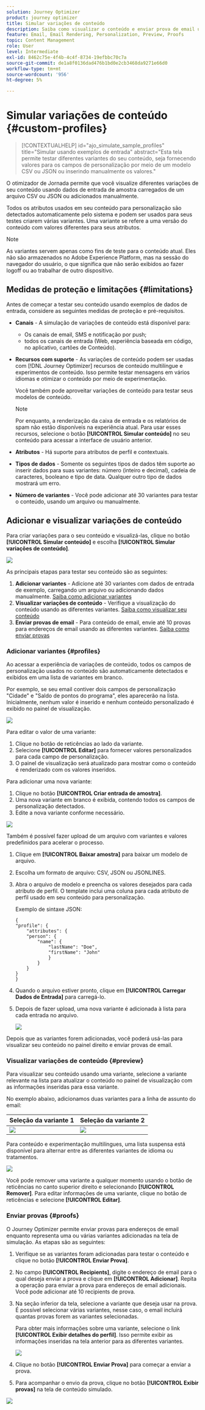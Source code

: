```yaml
---
solution: Journey Optimizer
product: journey optimizer
title: Simular variações de conteúdo
description: Saiba como visualizar o conteúdo e enviar prova de email usando dados de entrada de exemplo de um arquivo CSV ou JSON ou adicionados manualmente.
feature: Email, Email Rendering, Personalization, Preview, Proofs
topic: Content Management
role: User
level: Intermediate
exl-id: 8462c75e-4f4b-4c4f-8734-19efbbc70c7a
source-git-commit: de1a8f0136dad476b1bd0e2cb3468da9271e66d0
workflow-type: tm+mt
source-wordcount: '956'
ht-degree: 5%

---
```


# Simular variações de conteúdo {#custom-profiles}

>[!CONTEXTUALHELP]
>id="ajo_simulate_sample_profiles"
>title="Simular usando exemplos de entrada"
>abstract="Esta tela permite testar diferentes variantes do seu conteúdo, seja fornecendo valores para os campos de personalização por meio de um modelo CSV ou JSON ou inserindo manualmente os valores."

O otimizador de Jornada permite que você visualize diferentes variações de seu conteúdo usando dados de entrada de amostra carregados de um arquivo CSV ou JSON ou adicionados manualmente.

Todos os atributos usados em seu conteúdo para personalização são detectados automaticamente pelo sistema e podem ser usados para seus testes criarem várias variantes. Uma variante se refere a uma versão do conteúdo com valores diferentes para seus atributos.

>[!NOTE]
>
>As variantes servem apenas como fins de teste para o conteúdo atual. Eles não são armazenados no Adobe Experience Platform, mas na sessão do navegador do usuário, o que significa que não serão exibidos ao fazer logoff ou ao trabalhar de outro dispositivo.

## Medidas de proteção e limitações {#limitations}

Antes de começar a testar seu conteúdo usando exemplos de dados de entrada, considere as seguintes medidas de proteção e pré-requisitos.

* **Canais** - A simulação de variações de conteúdo está disponível para:

   * Os canais de email, SMS e notificação por push;
   * todos os canais de entrada (Web, experiência baseada em código, no aplicativo, cartões de Conteúdo).

* **Recursos com suporte** - As variações de conteúdo podem ser usadas com [!DNL Journey Optimizer] recursos de conteúdo multilíngue e experimentos de conteúdo. Isso permite testar mensagens em vários idiomas e otimizar o conteúdo por meio de experimentação.

  Você também pode aproveitar variações de conteúdo para testar seus modelos de conteúdo.

  >[!NOTE]
  >
  >Por enquanto, a renderização da caixa de entrada e os relatórios de spam não estão disponíveis na experiência atual. Para usar esses recursos, selecione o botão **[!UICONTROL Simular conteúdo]** no seu conteúdo para acessar a interface de usuário anterior.

* **Atributos** - Há suporte para atributos de perfil e contextuais.

* **Tipos de dados** - Somente os seguintes tipos de dados têm suporte ao inserir dados para suas variantes: número (inteiro e decimal), cadeia de caracteres, booleano e tipo de data. Qualquer outro tipo de dados mostrará um erro.

* **Número de variantes** - Você pode adicionar até 30 variantes para testar o conteúdo, usando um arquivo ou manualmente.

## Adicionar e visualizar variações de conteúdo

Para criar variações para o seu conteúdo e visualizá-las, clique no botão **[!UICONTROL Simular conteúdo]** e escolha **[!UICONTROL Simular variações de conteúdo]**.

![](assets/simulate-sample.png)

As principais etapas para testar seu conteúdo são as seguintes:

1. **Adicionar variantes** - Adicione até 30 variantes com dados de entrada de exemplo, carregando um arquivo ou adicionando dados manualmente. [Saiba como adicionar variantes](#profiles)
1. **Visualizar variações de conteúdo** - Verifique a visualização do conteúdo usando as diferentes variantes. [Saiba como visualizar seu conteúdo](#preview)
1. **Enviar provas de email** - Para conteúdo de email, envie até 10 provas para endereços de email usando as diferentes variantes. [Saiba como enviar provas](#proofs)

### Adicionar variantes {#profiles}

Ao acessar a experiência de variações de conteúdo, todos os campos de personalização usados no conteúdo são automaticamente detectados e exibidos em uma lista de variantes em branco.

Por exemplo, se seu email contiver dois campos de personalização &quot;Cidade&quot; e &quot;Saldo de pontos do programa&quot;, eles aparecerão na lista. Inicialmente, nenhum valor é inserido e nenhum conteúdo personalizado é exibido no painel de visualização.

![](assets/simulate-custom-variants-list.png)

Para editar o valor de uma variante:

1. Clique no botão de reticências ao lado da variante.
1. Selecione **[!UICONTROL Editar]** para fornecer valores personalizados para cada campo de personalização.
1. O painel de visualização será atualizado para mostrar como o conteúdo é renderizado com os valores inseridos.

Para adicionar uma nova variante:

1. Clique no botão **[!UICONTROL Criar entrada de amostra]**.
1. Uma nova variante em branco é exibida, contendo todos os campos de personalização detectados.
1. Edite a nova variante conforme necessário.

![](assets/simulate-custom-add.png)

Também é possível fazer upload de um arquivo com variantes e valores predefinidos para acelerar o processo.

1. Clique em **[!UICONTROL Baixar amostra]** para baixar um modelo de arquivo.
1. Escolha um formato de arquivo: CSV, JSON ou JSONLINES.
1. Abra o arquivo de modelo e preencha os valores desejados para cada atributo de perfil. O template inclui uma coluna para cada atributo de perfil usado em seu conteúdo para personalização.

   Exemplo de sintaxe JSON:

   ```
   {
   "profile": {
       "attributes": {
       "person": {
           "name": {
               "lastName": "Doe",
               "firstName": "John"
               }
           }
       }
   }
   }
   ```

1. Quando o arquivo estiver pronto, clique em **[!UICONTROL Carregar Dados de Entrada]** para carregá-lo.
1. Depois de fazer upload, uma nova variante é adicionada à lista para cada entrada no arquivo.

   ![](assets/simulate-custom-variants.png)

Depois que as variantes forem adicionadas, você poderá usá-las para visualizar seu conteúdo no painel direito e enviar provas de email.

### Visualizar variações de conteúdo {#preview}

Para visualizar seu conteúdo usando uma variante, selecione a variante relevante na lista para atualizar o conteúdo no painel de visualização com as informações inseridas para essa variante.

No exemplo abaixo, adicionamos duas variantes para a linha de assunto do email:

| Seleção da variante 1 | Seleção da variante 2 |
|----------|-------------|
| ![](assets/simulate-custom-boxes.png) | ![](assets/simulate-custom-boxes2.png) |

Para conteúdo e experimentação multilíngues, uma lista suspensa está disponível para alternar entre as diferentes variantes de idioma ou tratamentos.

![](assets/simulate-custom-experiment.png)

Você pode remover uma variante a qualquer momento usando o botão de reticências no canto superior direito e selecionando **[!UICONTROL Remover]**. Para editar informações de uma variante, clique no botão de reticências e selecione **[!UICONTROL Editar]**.

### Enviar provas {#proofs}

O Journey Optimizer permite enviar provas para endereços de email enquanto representa uma ou várias variantes adicionadas na tela de simulação. As etapas são as seguintes:

1. Verifique se as variantes foram adicionadas para testar o conteúdo e clique no botão **[!UICONTROL Enviar Prova]**.

1. No campo **[!UICONTROL Recipients]**, digite o endereço de email para o qual deseja enviar a prova e clique em **[!UICONTROL Adicionar]**. Repita a operação para enviar a prova para endereços de email adicionais. Você pode adicionar até 10 recipients de prova.

1. Na seção inferior da tela, selecione a variante que deseja usar na prova. É possível selecionar várias variantes, nesse caso, o email incluirá quantas provas forem as variantes selecionadas.

   Para obter mais informações sobre uma variante, selecione o link **[!UICONTROL Exibir detalhes do perfil]**. Isso permite exibir as informações inseridas na tela anterior para as diferentes variantes.

   ![](assets/simulate-custom-proofs.png)

1. Clique no botão **[!UICONTROL Enviar Prova]** para começar a enviar a prova.

1. Para acompanhar o envio da prova, clique no botão **[!UICONTROL Exibir provas]** na tela de conteúdo simulado.

![](assets/simulate-custom-sent-proofs.png)
